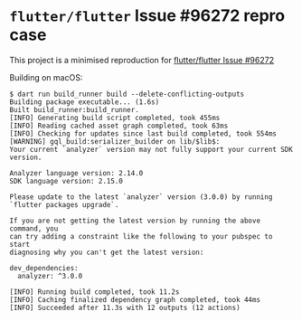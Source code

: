 # `flutter/flutter` Issue #96272 repro case

This project is a minimised reproduction for [flutter/flutter Issue #96272](https://github.com/flutter/flutter/issues/96272)

Building on macOS:

```console
$ dart run build_runner build --delete-conflicting-outputs 
Building package executable... (1.6s)
Built build_runner:build_runner.
[INFO] Generating build script completed, took 455ms
[INFO] Reading cached asset graph completed, took 63ms
[INFO] Checking for updates since last build completed, took 554ms
[WARNING] gql_build:serializer_builder on lib/$lib$:
Your current `analyzer` version may not fully support your current SDK version.

Analyzer language version: 2.14.0
SDK language version: 2.15.0

Please update to the latest `analyzer` version (3.0.0) by running
`flutter packages upgrade`.

If you are not getting the latest version by running the above command, you
can try adding a constraint like the following to your pubspec to start
diagnosing why you can't get the latest version:

dev_dependencies:
  analyzer: ^3.0.0 

[INFO] Running build completed, took 11.2s
[INFO] Caching finalized dependency graph completed, took 44ms
[INFO] Succeeded after 11.3s with 12 outputs (12 actions)
```